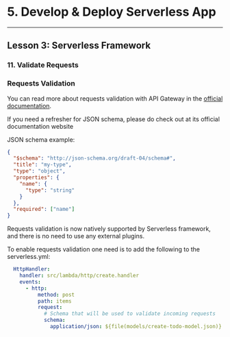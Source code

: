 # 5. Develop & Deploy Serverless App
___

## Lesson 3: Serverless Framework

### 11. Validate Requests



### Requests Validation
You can read more about requests validation with API Gateway in the [official documentation](https://docs.aws.amazon.com/apigateway/latest/developerguide/api-gateway-method-request-validation.html).

If you need a refresher for JSON schema, please do check out at its official documentation website

JSON schema example:

```json
{
  "$schema": "http://json-schema.org/draft-04/schema#",
  "title": "my-type",
  "type": "object",
  "properties": {
    "name": {
      "type": "string"
    }
  },
  "required": ["name"]
}
```

Requests validation is now natively supported by Serverless framework, and there is no need to use any external plugins.

To enable requests validation one need is to add the following to the serverless.yml:
```yml
  HttpHandler:
    handler: src/lambda/http/create.handler
    events:
      - http:
          method: post
          path: items
          request:
            # Schema that will be used to validate incoming requests
            schema:
              application/json: ${file(models/create-todo-model.json)}
```